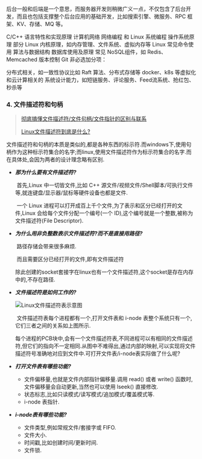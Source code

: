 后台一般和后端是一个意思，而服务器开发则稍微广义一点，不仅包含了后台开发，而且也包括支撑整个后台应用的基础开发，比如搜索引擎、微服务、RPC 框架、KV、存储、MQ 等。

C/C++ 语言特性和实现原理
计算机网络
网络编程 和 Linux 系统编程
操作系统原理
部分 Linux 内核原理，如内存管理、文件系统、虚拟内存等
Linux 常见命令使用
算法与数据结构
数据库使用及原理
常见 NoSQL组件，如 Redis、Memcached
版本控制 Git
非必选加分项：

分布式相关，如一致性协议比如 Raft 算法、分布式存储等
docker、k8s 等虚拟化和云计算相关的
系统设计能力，如短链服务、评论服务、Feed流系统、抢红包、秒杀等

### 4. 文件描述符和句柄

> [彻底搞懂文件描述符/文件句柄/文件指针的区别与联系](https://blog.csdn.net/nazeniwaresakini/article/details/104220111)
>
> [Linux文件描述符到底是什么?](http://c.biancheng.net/view/3066.html)

文件描述符和句柄的本质是类似的,都是各种东西的标示符.而windows下,使用句柄作为这种标示符集合的名字;而linux,使用文件描述符作为标示符集合的名字.而在具体处,会因为两者的设计理念略有区别.

* ***那为什么要有文件描述符?***

  ​	首先,Linux 中一切皆文件,比如 C++ 源文件/视频文件/Shell脚本/可执行文件等,就连键盘/显示器/鼠标等硬件设备也都是文件.

  ​	 一个 Linux 进程可以打开成百上千个文件,为了表示和区分已经打开的文件,Linux 会给每个文件分配一个编号(一个 ID),这个编号就是一个整数,被称为文件描述符(File Descriptor).

* ***为什么用非负整数表示文件描述符?而不是直接用路径?***

  ​	路径存储会带来很多麻烦.

  ​	而且需要区分已经打开的文件,即有文件描述符

  ​	除此创建的socket套接字在linux也有一个文件描述符,这个socket是存在内存中的,不存在路径.

* ***文件描述符是如何工作的?***

  ![Linux文件描述符表示意图](https://s2.loli.net/2022/02/06/Wpcz168d2NSxwmG.gif)

  ​	文件描述符表每个进程都有一个,打开文件表和 i-node 表整个系统只有一个,它们三者之间的关系如上图所示.

  ​	每个进程的PCB块中,会有一个文件描述符表,不同进程可以有相同的文件描述符,但它们的指向不一定相同.从图中不难得出,通过内部的映射,可以实现将文件描述符号准确地对应到文件中.可打开文件表/i-node表实际做了什么呢?

* ***打开文件表有哪些功能?***
  
  - 文件偏移量,也就是文件内部指针偏移量.调用 read() 或者 write() 函数时,文件偏移量会自动更新,当然也可以使用 lseek() 直接修改.
  - 状态标志,比如只读模式/读写模式/追加模式/覆盖模式等.
  - i-node 表指针.
  
* ***i-node表有哪些功能?***
  
  - 文件类型,例如常规文件/套接字或 FIFO.
  - 文件大小.
  - 时间戳,比如创建时间/更新时间.
  - 文件锁.
